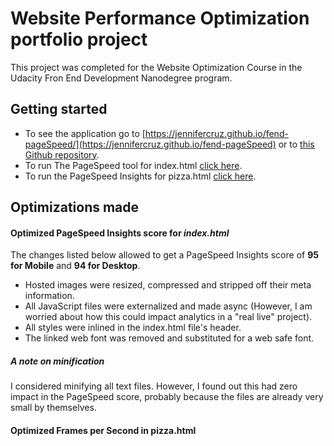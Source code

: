 # Website Performance Optimization portfolio project
This project was completed for the Website Optimization Course in the Udacity Fron End Development Nanodegree program. 

## Getting started
- To see the application go to [https://jennifercruz.github.io/fend-pageSpeed/](https://jennifercruz.github.io/fend-pageSpeed) or to [this Github repository](https://github.com/JenniferCruz/fend-pageSpeed).
- To run The PageSpeed tool for index.html [click here](https://developers.google.com/speed/pagespeed/insights/?url=https%3A%2F%2Fjennifercruz.github.io%2Ffend-pageSpeed%2F).
- To run the PageSpeed Insights for pizza.html [click here](***).

## Optimizations made
#### Optimized PageSpeed Insights score for _index.html_
The changes listed below allowed to get a PageSpeed Insights score of __95 for Mobile__ and __94 for Desktop__. 
* Hosted images were resized, compressed and stripped off their meta information.
* All JavaScript files were externalized and made async (However, I am worried about how this could impact analytics in a "real live" project).
* All styles were inlined in the index.html file's header.
* The linked web font was removed and substituted for a web safe font. 

##### A note on minification
I considered minifying all text files. However, I found out this had zero impact in the PageSpeed score, probably because the files are already very small by themselves. 

#### Optimized Frames per Second in pizza.html
